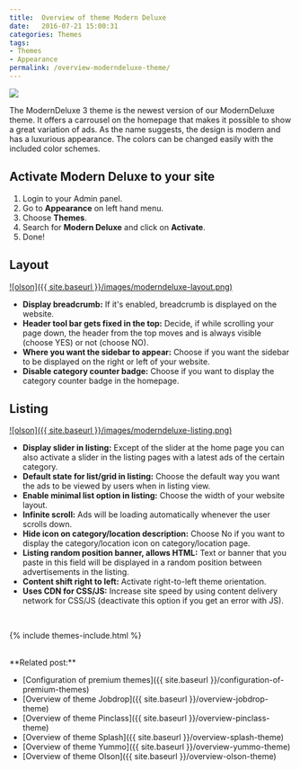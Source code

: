```yaml
---
title:  Overview of theme Modern Deluxe
date:   2016-07-21 15:00:31
categories: Themes
tags:
- Themes
- Appearance
permalink: /overview-moderndeluxe-theme/
---
```

<a href="{{ site.baseurl }}/images/moderndeluxe.png" class="thumbnail gallery-item" data-gallery>
<img src="{{ site.baseurl }}/images/moderndeluxe.png">
</a>

The ModernDeluxe 3 theme is the newest version of our ModernDeluxe theme. It offers a carrousel on the homepage that makes it possible to show a great variation of ads. As the name suggests, the design is modern and has a luxurious appearance. The colors can be changed easily with the included color schemes.

## Activate Modern Deluxe to your site

1. Login to your Admin panel.
2. Go to **Appearance** on left hand menu.
3. Choose **Themes**.
4. Search for **Modern Deluxe** and click on **Activate**.
5. Done!

## Layout

<a href="{{ site.baseurl }}/images/moderndeluxe-layout.png" class="thumbnail gallery-item" data-gallery>
![olson]({{ site.baseurl }}/images/moderndeluxe-layout.png)
</a>

+ **Display breadcrumb:** If it's enabled, breadcrumb is displayed on the website.
+ **Header tool bar gets fixed in the top:** Decide, if while scrolling your page down, the header from the top moves and is always visible (choose YES) or not (choose NO).
+ **Where you want the sidebar to appear:** Choose if you want the sidebar to be displayed on the right or left of your website.
+ **Disable category counter badge:** Choose if you want to display the category counter badge in the homepage.


## Listing

<a href="{{ site.baseurl }}/images/moderndeluxe-listing.png" class="thumbnail gallery-item" data-gallery>
![olson]({{ site.baseurl }}/images/moderndeluxe-listing.png)
</a>

+ **Display slider in listing:** Except of the slider at the home page you can also activate a slider in the listing pages with a latest ads of the certain category.
+ **Default state for list/grid in listing:** Choose the default way you want the ads to be viewed by users when in listing view.
+ **Enable minimal list option in listing:** Choose the width of your website layout.
+ **Infinite scroll:** Ads will be loading automatically whenever the user scrolls down.
+ **Hide icon on category/location description:** Choose No if you want to display the category/location icon on category/location page. 
+ **Listing random position banner, allows HTML:** Text or banner that you paste in this field will be displayed in a random position between advertisements in the listing.
+ **Content shift right to left:** Activate right-to-left theme orientation.
+ **Uses CDN for CSS/JS:** Increase site speed by using content delivery network for CSS/JS (deactivate this option if you get an error with JS).

<br>

{% include themes-include.html %}

<br>
**Related post:**

* [Configuration of premium themes]({{ site.baseurl }}/configuration-of-premium-themes)
* [Overview of theme Jobdrop]({{ site.baseurl }}/overview-jobdrop-theme)
* [Overview of theme Pinclass]({{ site.baseurl }}/overview-pinclass-theme)
* [Overview of theme Splash]({{ site.baseurl }}/overview-splash-theme)
* [Overview of theme Yummo]({{ site.baseurl }}/overview-yummo-theme)
* [Overview of theme Olson]({{ site.baseurl }}/overview-olson-theme)